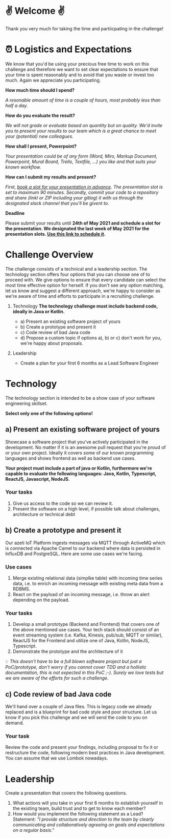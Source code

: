 # :v: Welcome :v:

Thank you very much for taking the time and partiicpating in the challenge!

# :alarm_clock: Logistics and Expectations

We know that you'd be using your precious free time to work on this challenge and therefore we want to set clear expectations to ensure that your time is spent reasonably and to avoid that you waste or invest too much. Again we appreciate you participating.

__How much time should I spend?__

_A resonable amount of time is a couple of hours, most probably less than half a day._

__How do you evaluate the result?__

_We will not grade or evaluate based on quantity but on quality. We'd invite you to present your results to our team which is a great chance to meet your (potential) new colleagues._

__How shall I present, Powerpoint?__

_Your presentation could be of any form (Word, Miro, Markup Document, Powerpoint, Mural Board, Trello, Textfile, ...) you like and that suits your known workflow._
 
__How can I submit my results and present?__

_First, [book a slot for your presentation in advance](https://calendly.com/seb-azeti/lead-iot-challenge). The presentation slot is set to maximum 90 minutes. Secondly, commit your code to a repository and share (linkl or ZIP including your gitlog) it with us through the designated slack channel that you'll be givent to._

__Deadline__

Please submit your results until __24th of May 2021 and schedule a slot for the presentation. We designated the last week of May 2021 for the presentation slots. [Use this link to schedule it](https://calendly.com/seb-azeti/lead-iot-challenge).__

# Challenge Overview

The challenge consists of a technical and a leadership section. The technology section offers four options that you can choose one of to proceed with. We give options to ensure that every candidate can select the most time effective option for herself. If you don't see any option matching, let us know and suggest a different approach, we're happy to consider as we're aware of time and efforts to participate in a recruitiing challenge.

1. Technology
__The technology challenge must include backend code, ideally in Java or Kotlin.__

   * a) Present an existing software project of yours
   * b) Create a prototype and present it
   * c) Code review of bad Java code
   * d) Propose a custom topic if options a), b) or c) don't work for you, we're happy about proposals.
2. Leadership
   * Create a plan for your first 6 months as a Lead Software Engineer

# Technology

The technology section is intended to be a show case of your software engineering skillset. 

__Select only one of the following options!__

## a) Present an existing software project of yours

Showcase a software project that you've actively participated in the development. No matter if it is an awesome pull request that you're proud of or your own project. Ideally it covers some of our known programming languages and shows frontend as well as backend use cases.

__Your project must include a part of java or Kotlin, furthermore we're capable to evaluate the following languages: Java, Kotlin, Typescript, ReactJS, Javascript, NodeJS.__

### Your tasks
1. Give us access to the code so we can review it.
2. Present the software on a high level, if possible talk about challenges, architecture or technical debt

## b) Create a prototype and present it

Our azeti IoT Platform ingests messages via MQTT through ActiveMQ which is connected via Apache Camel to our backend where data is persisted in InfluxDB and PostgreSQL. Here are some use cases we're facing.

### Use cases

1. Merge existing relational data (simplke table) with incoming time series data, i.e. to enrich an incoming message with existing meta data from a RDBMS.
2. React on the payload of an incoming message, i.e. throw an alert depending on the payload.

### Your tasks

1. Develop a small prototype (Backend and Frontend) that covers one of the above mentioned use cases. Your tech stack should consist of an event streaming system (i.e. Kafka, Kinesis, pub/sub, MQTT or similar), ReactJS for the Frontend and utilize one of Java, Kotlin, NodeJS, Typescript.
2. Demonstrate the prototype and the architecture of it

:bulb: _This doesn't have to be a full blown software project but just a PoC/prototype, don't worry if you cannot cover TDD and a hollistic documentation, this is not expected in this PoC ;-). Surely we love tests but we are aware of the efforts for such a challenge._

## c) Code review of bad Java code
We'll hand over a couple of Java files. This is legacy code we already replaced and is a blueprint for bad code style and poor structure. Let us know if you pick this challenge and we will send the code to you on demand.

### Your task
Review the code and present your findings, including proposal to fix it or restructure the code, following modern best practices in Java development. You can assume that we use Lombok nowadays.

# Leadership

Create a presentation that covers the following questions.

1. What actions will you take in your first 6 months to establish yourself in the existing team, build trust and to get to know each member?
2. How would you implement the following statement as a Lead? Statement: _"I provide structure and direction to the team by clearly communicating and collaboratively agreeing on goals and expectations on a regular basis."_
